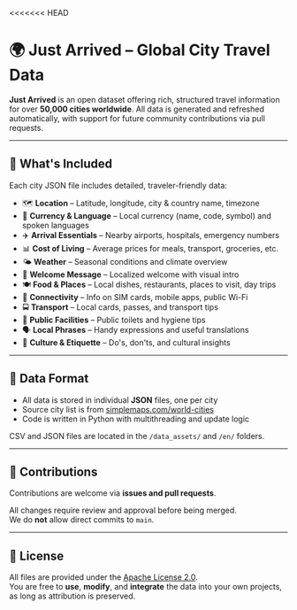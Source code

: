<<<<<<< HEAD

# 🌍 Just Arrived – Global City Travel Data

**Just Arrived** is an open dataset offering rich, structured travel information for over **50,000 cities worldwide**. All data is generated and refreshed automatically, with support for future community contributions via pull requests.

---

## 🧳 What's Included

Each city JSON file includes detailed, traveler-friendly data:

- 🗺️ **Location** – Latitude, longitude, city & country name, timezone
- 💱 **Currency & Language** – Local currency (name, code, symbol) and spoken languages
- ✈️ **Arrival Essentials** – Nearby airports, hospitals, emergency numbers
- 📊 **Cost of Living** – Average prices for meals, transport, groceries, etc.
- 🌤️ **Weather** – Seasonal conditions and climate overview
- 📍 **Welcome Message** – Localized welcome with visual intro
- 🍽️ **Food & Places** – Local dishes, restaurants, places to visit, day trips
- 📱 **Connectivity** – Info on SIM cards, mobile apps, public Wi-Fi
- 🚍 **Transport** – Local cards, passes, and transport tips
- 🧻 **Public Facilities** – Public toilets and hygiene tips
- 🗣️ **Local Phrases** – Handy expressions and useful translations
- 🧭 **Culture & Etiquette** – Do's, don'ts, and cultural insights

---

## 📂 Data Format

- All data is stored in individual **JSON** files, one per city
- Source city list is from [simplemaps.com/world-cities](https://simplemaps.com/data/world-cities)
- Code is written in Python with multithreading and update logic

CSV and JSON files are located in the `/data_assets/` and `/en/` folders.

---

## 🤝 Contributions

Contributions are welcome via **issues and pull requests**.

All changes require review and approval before being merged.  
We do **not** allow direct commits to `main`.

---

## 📜 License

All files are provided under the [Apache License 2.0](LICENSE).  
You are free to **use**, **modify**, and **integrate** the data into your own projects, as long as attribution is preserved.
